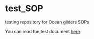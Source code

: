 # test_SOP
testing repository for Ocean gliders SOPs

You can read the test document [here](example.md)
